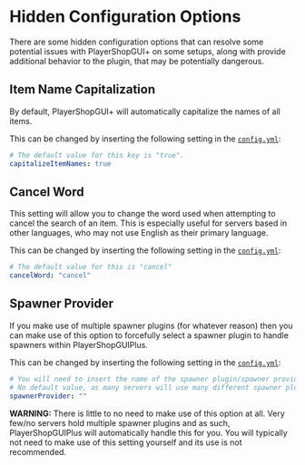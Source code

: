 # Hidden Configuration Options

There are some hidden configuration options that can resolve some potential issues with PlayerShopGUI+ on some setups, along with provide additional behavior to the plugin, that may be potentially dangerous.

## Item Name Capitalization
By default, PlayerShopGUI+ will automatically capitalize the names of all items.

This can be changed by inserting the following setting in the [`config.yml`](https://pastebin.com/vFT034vE):

```yaml
# The default value for this key is "true". 
capitalizeItemNames: true
```

## Cancel Word
This setting will allow you to change the word used when attempting to cancel the search of an item. This is especially useful for servers based in other languages, who may not use English as their primary language. 

This can be changed by inserting the following setting in the [`config.yml`](https://pastebin.com/vFT034vE):
```yaml
# The default value for this is "cancel"
cancelWord: "cancel"
```

## Spawner Provider
If you make use of multiple spawner plugins (for whatever reason) then you can make use of this option to forcefully select a spawner plugin to handle spawners within PlayerShopGUIPlus. 

This can be changed by inserting the following setting in the [`config.yml`](https://pastebin.com/vFT034vE):
```yaml
# You will need to insert the name of the spawner plugin/spawner provider within this key.
# No default value, as many servers will use many different spawner plugins. 
spawnerProvider: ""
```

<p class="error"><b>WARNING:</b> There is little to no need to make use of this option at all. Very few/no servers hold multiple spawner plugins and as such, PlayerShopGUIPlus will automatically handle this for you. You will typically not need to make use of this setting yourself and its use is not recommended. </p>